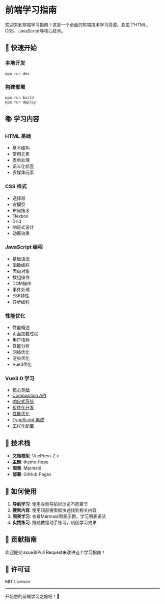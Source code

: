 # 前端学习指南

欢迎来到前端学习指南！这是一个全面的前端技术学习资源，涵盖了HTML、CSS、JavaScript等核心技术。

## 🚀 快速开始

### 本地开发
```bash
npm run dev
```

### 构建部署
```bash
npm run build
npm run deploy
```

## 📚 学习内容

### HTML 基础
- 基本结构
- 常用元素
- 表单处理
- 语义化标签
- 多媒体元素

### CSS 样式
- 选择器
- 盒模型
- 布局技术
- Flexbox
- Grid
- 响应式设计
- 动画效果

### JavaScript 编程
- 基础语法
- 函数编程
- 面向对象
- 数组操作
- DOM操作
- 事件处理
- ES6特性
- 异步编程

### 性能优化
- 性能概述
- 页面加载过程
- 用户指标
- 性能分析
- 网络优化
- 渲染优化
- Vue3优化

### Vue3.0 学习
- [核心基础](./vue3/basics.md)
- [Composition API](./vue3/composition-api.md)
- [响应式系统](./vue3/reactivity.md)
- [组件化开发](./vue3/components.md)
- [性能优化](./vue3/performance.md)
- [TypeScript 集成](./vue3/typescript.md)
- [工程化配置](./vue3/engineering.md)

## 🔧 技术栈

- **文档框架**: VuePress 2.x
- **主题**: theme-hope
- **图表**: Mermaid
- **部署**: GitHub Pages

## 📖 如何使用

1. **导航学习**: 使用左侧导航栏浏览不同章节
2. **搜索内容**: 使用顶部搜索框快速找到相关内容
3. **图表学习**: 查看Mermaid图表示例，学习图表语法
4. **实践练习**: 跟随教程动手练习，巩固学习效果

## 🌟 贡献指南

欢迎提交Issue和Pull Request来改进这个学习指南！

## 📄 许可证

MIT License

---

开始您的前端学习之旅吧！🚀 